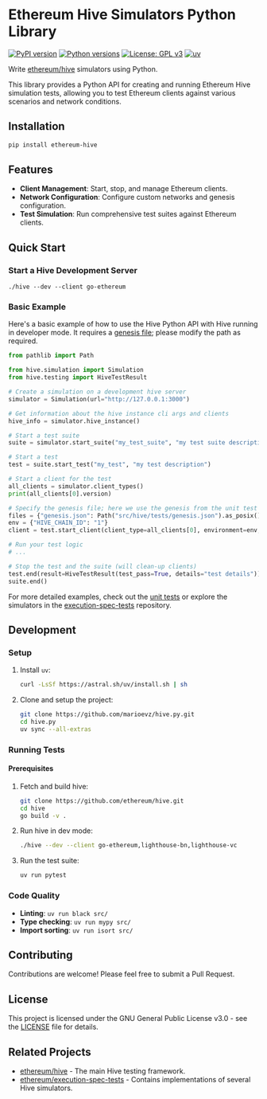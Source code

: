 # Ethereum Hive Simulators Python Library

[![PyPI version](https://badge.fury.io/py/ethereum-hive.svg)](https://badge.fury.io/py/ethereum-hive)
[![Python versions](https://img.shields.io/pypi/pyversions/ethereum-hive.svg)](https://pypi.org/project/ethereum-hive/)
[![License: GPL v3](https://img.shields.io/badge/License-GPLv3-blue.svg)](https://www.gnu.org/licenses/gpl-3.0)
[![uv](https://img.shields.io/endpoint?url=https://raw.githubusercontent.com/astral-sh/uv/main/assets/badge/v0.json)](https://github.com/astral-sh/uv)

Write [ethereum/hive](https://github.com/ethereum/hive) simulators using Python.

This library provides a Python API for creating and running Ethereum Hive simulation tests, allowing you to test Ethereum clients against various scenarios and network conditions.

## Installation

```bash
pip install ethereum-hive
```

## Features

- **Client Management**: Start, stop, and manage Ethereum clients.
- **Network Configuration**: Configure custom networks and genesis configuration.
- **Test Simulation**: Run comprehensive test suites against Ethereum clients.

## Quick Start

### Start a Hive Development Server

```console
./hive --dev --client go-ethereum
```

### Basic Example

Here's a basic example of how to use the Hive Python API with Hive running in developer mode. It requires a [genesis file](https://github.com/ethereum/hive-python-api/blob/e4a1108f3a8feab4c0d638f1393a94319733ae89/src/hive/tests/genesis.json); please modify the path as required.

```python
from pathlib import Path

from hive.simulation import Simulation
from hive.testing import HiveTestResult

# Create a simulation on a development hive server
simulator = Simulation(url="http://127.0.0.1:3000")

# Get information about the hive instance cli args and clients
hive_info = simulator.hive_instance()

# Start a test suite
suite = simulator.start_suite("my_test_suite", "my test suite description")

# Start a test
test = suite.start_test("my_test", "my test description")

# Start a client for the test
all_clients = simulator.client_types()
print(all_clients[0].version)

# Specify the genesis file; here we use the genesis from the unit test
files = {"genesis.json": Path("src/hive/tests/genesis.json").as_posix()}
env = {"HIVE_CHAIN_ID": "1"}
client = test.start_client(client_type=all_clients[0], environment=env, files=files)

# Run your test logic
# ...

# Stop the test and the suite (will clean-up clients)
test.end(result=HiveTestResult(test_pass=True, details="test details"))
suite.end()
```

For more detailed examples, check out the [unit tests](https://github.com/ethereum/hive-python-api/blob/e4a1108f3a8feab4c0d638f1393a94319733ae89/src/hive/tests/test_sanity.py) or explore the simulators in the [execution-spec-tests](https://github.com/ethereum/execution-spec-tests) repository.

## Development

### Setup

1. Install `uv`:

   ```bash
   curl -LsSf https://astral.sh/uv/install.sh | sh
   ```

2. Clone and setup the project:

   ```bash
   git clone https://github.com/marioevz/hive.py.git
   cd hive.py
   uv sync --all-extras
   ```

### Running Tests

#### Prerequisites

1. Fetch and build hive:

   ```bash
   git clone https://github.com/ethereum/hive.git
   cd hive
   go build -v .
   ```

2. Run hive in dev mode:

   ```bash
   ./hive --dev --client go-ethereum,lighthouse-bn,lighthouse-vc
   ```

3. Run the test suite:

   ```bash
   uv run pytest
   ```

### Code Quality

- **Linting**: `uv run black src/`
- **Type checking**: `uv run mypy src/`
- **Import sorting**: `uv run isort src/`

## Contributing

Contributions are welcome! Please feel free to submit a Pull Request.

## License

This project is licensed under the GNU General Public License v3.0 - see the [LICENSE](LICENSE) file for details.

## Related Projects

- [ethereum/hive](https://github.com/ethereum/hive) - The main Hive testing framework.
- [ethereum/execution-spec-tests](https://github.com/ethereum/execution-spec-tests) - Contains implementations of several Hive simulators.
